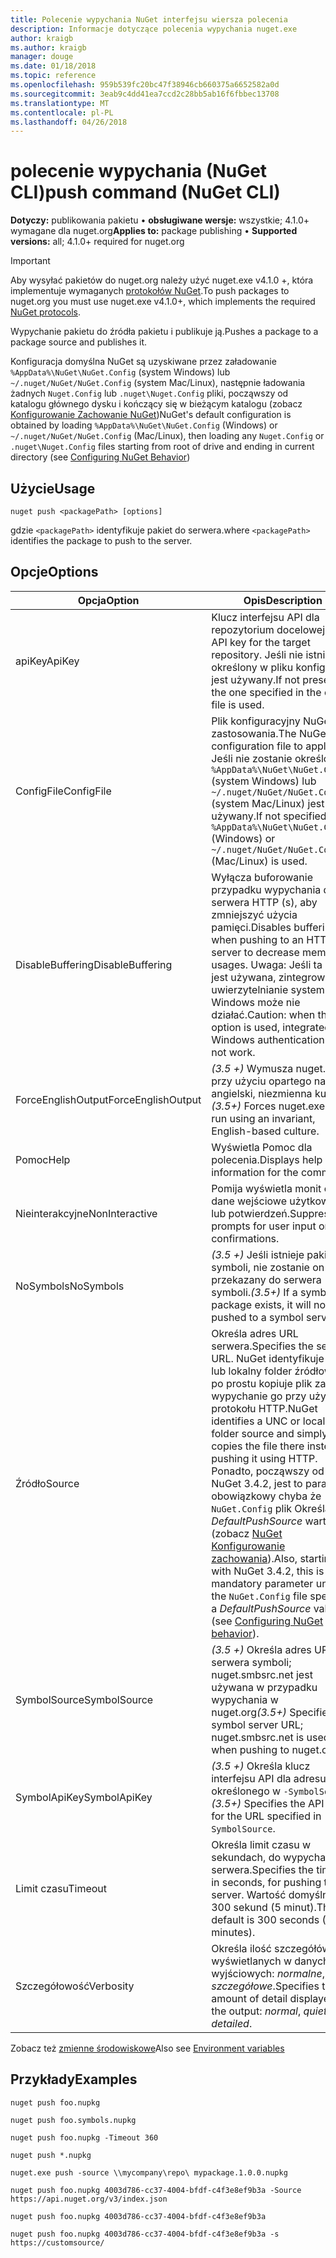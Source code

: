 ```yaml
---
title: Polecenie wypychania NuGet interfejsu wiersza polecenia
description: Informacje dotyczące polecenia wypychania nuget.exe
author: kraigb
ms.author: kraigb
manager: douge
ms.date: 01/18/2018
ms.topic: reference
ms.openlocfilehash: 959b539fc20bc47f38946cb660375a6652582a0d
ms.sourcegitcommit: 3eab9c4dd41ea7ccd2c28bb5ab16f6fbbec13708
ms.translationtype: MT
ms.contentlocale: pl-PL
ms.lasthandoff: 04/26/2018
---
```

# <a name="push-command-nuget-cli"></a><span data-ttu-id="628ea-103">polecenie wypychania (NuGet CLI)</span><span class="sxs-lookup"><span data-stu-id="628ea-103">push command (NuGet CLI)</span></span>

<span data-ttu-id="628ea-104">**Dotyczy:** publikowania pakietu &bullet; **obsługiwane wersje:** wszystkie; 4.1.0+ wymagane dla nuget.org</span><span class="sxs-lookup"><span data-stu-id="628ea-104">**Applies to:** package publishing &bullet; **Supported versions:** all; 4.1.0+ required for nuget.org</span></span>

> [!Important]
> <span data-ttu-id="628ea-105">Aby wysyłać pakietów do nuget.org należy użyć nuget.exe v4.1.0 +, która implementuje wymaganych [protokołów NuGet](../api/nuget-protocols.md).</span><span class="sxs-lookup"><span data-stu-id="628ea-105">To push packages to nuget.org you must use nuget.exe v4.1.0+, which implements the required [NuGet protocols](../api/nuget-protocols.md).</span></span>

<span data-ttu-id="628ea-106">Wypychanie pakietu do źródła pakietu i publikuje ją.</span><span class="sxs-lookup"><span data-stu-id="628ea-106">Pushes a package to a package source and publishes it.</span></span>

<span data-ttu-id="628ea-107">Konfiguracja domyślna NuGet są uzyskiwane przez załadowanie `%AppData%\NuGet\NuGet.Config` (system Windows) lub `~/.nuget/NuGet/NuGet.Config` (system Mac/Linux), następnie ładowania żadnych `Nuget.Config` lub `.nuget\Nuget.Config` pliki, począwszy od katalogu głównego dysku i kończący się w bieżącym katalogu (zobacz [Konfigurowanie Zachowanie NuGet](../consume-packages/configuring-nuget-behavior.md))</span><span class="sxs-lookup"><span data-stu-id="628ea-107">NuGet's default configuration is obtained by loading `%AppData%\NuGet\NuGet.Config` (Windows) or `~/.nuget/NuGet/NuGet.Config` (Mac/Linux), then loading any `Nuget.Config` or `.nuget\Nuget.Config` files starting from root of drive and ending in current directory (see [Configuring NuGet Behavior](../consume-packages/configuring-nuget-behavior.md))</span></span>

## <a name="usage"></a><span data-ttu-id="628ea-108">Użycie</span><span class="sxs-lookup"><span data-stu-id="628ea-108">Usage</span></span>

```cli
nuget push <packagePath> [options]
```

<span data-ttu-id="628ea-109">gdzie `<packagePath>` identyfikuje pakiet do serwera.</span><span class="sxs-lookup"><span data-stu-id="628ea-109">where `<packagePath>` identifies the package to push to the server.</span></span>

## <a name="options"></a><span data-ttu-id="628ea-110">Opcje</span><span class="sxs-lookup"><span data-stu-id="628ea-110">Options</span></span>

| <span data-ttu-id="628ea-111">Opcja</span><span class="sxs-lookup"><span data-stu-id="628ea-111">Option</span></span> | <span data-ttu-id="628ea-112">Opis</span><span class="sxs-lookup"><span data-stu-id="628ea-112">Description</span></span> |
| --- | --- |
| <span data-ttu-id="628ea-113">apiKey</span><span class="sxs-lookup"><span data-stu-id="628ea-113">ApiKey</span></span> | <span data-ttu-id="628ea-114">Klucz interfejsu API dla repozytorium docelowej.</span><span class="sxs-lookup"><span data-stu-id="628ea-114">The API key for the target repository.</span></span> <span data-ttu-id="628ea-115">Jeśli nie istnieje określony w pliku konfiguracji jest używany.</span><span class="sxs-lookup"><span data-stu-id="628ea-115">If not present,  the one specified in the config file is used.</span></span> |
| <span data-ttu-id="628ea-116">ConfigFile</span><span class="sxs-lookup"><span data-stu-id="628ea-116">ConfigFile</span></span> | <span data-ttu-id="628ea-117">Plik konfiguracyjny NuGet do zastosowania.</span><span class="sxs-lookup"><span data-stu-id="628ea-117">The NuGet configuration file to apply.</span></span> <span data-ttu-id="628ea-118">Jeśli nie zostanie określony, `%AppData%\NuGet\NuGet.Config` (system Windows) lub `~/.nuget/NuGet/NuGet.Config` (system Mac/Linux) jest używany.</span><span class="sxs-lookup"><span data-stu-id="628ea-118">If not specified, `%AppData%\NuGet\NuGet.Config` (Windows) or `~/.nuget/NuGet/NuGet.Config` (Mac/Linux) is used.</span></span>|
| <span data-ttu-id="628ea-119">DisableBuffering</span><span class="sxs-lookup"><span data-stu-id="628ea-119">DisableBuffering</span></span> | <span data-ttu-id="628ea-120">Wyłącza buforowanie przypadku wypychania do serwera HTTP (s), aby zmniejszyć użycia pamięci.</span><span class="sxs-lookup"><span data-stu-id="628ea-120">Disables buffering when pushing to an HTTP(s) server to decrease memory usages.</span></span> <span data-ttu-id="628ea-121">Uwaga: Jeśli ta opcja jest używana, zintegrowane uwierzytelnianie systemu Windows może nie działać.</span><span class="sxs-lookup"><span data-stu-id="628ea-121">Caution: when this option is used, integrated Windows authentication might not work.</span></span> |
| <span data-ttu-id="628ea-122">ForceEnglishOutput</span><span class="sxs-lookup"><span data-stu-id="628ea-122">ForceEnglishOutput</span></span> | <span data-ttu-id="628ea-123">*(3.5 +)* Wymusza nuget.exe przy użyciu opartego na język angielski, niezmienna kultura.</span><span class="sxs-lookup"><span data-stu-id="628ea-123">*(3.5+)* Forces nuget.exe to run using an invariant, English-based culture.</span></span> |
| <span data-ttu-id="628ea-124">Pomoc</span><span class="sxs-lookup"><span data-stu-id="628ea-124">Help</span></span> | <span data-ttu-id="628ea-125">Wyświetla Pomoc dla polecenia.</span><span class="sxs-lookup"><span data-stu-id="628ea-125">Displays help information for the command.</span></span> |
| <span data-ttu-id="628ea-126">Nieinterakcyjne</span><span class="sxs-lookup"><span data-stu-id="628ea-126">NonInteractive</span></span> | <span data-ttu-id="628ea-127">Pomija wyświetla monit o dane wejściowe użytkownika lub potwierdzeń.</span><span class="sxs-lookup"><span data-stu-id="628ea-127">Suppresses prompts for user input or confirmations.</span></span> |
| <span data-ttu-id="628ea-128">NoSymbols</span><span class="sxs-lookup"><span data-stu-id="628ea-128">NoSymbols</span></span> | <span data-ttu-id="628ea-129">*(3.5 +)*  Jeśli istnieje pakietu symboli, nie zostanie on przekazany do serwera symboli.</span><span class="sxs-lookup"><span data-stu-id="628ea-129">*(3.5+)* If a symbols package exists, it will not be pushed to a symbol server.</span></span> |
| <span data-ttu-id="628ea-130">Źródło</span><span class="sxs-lookup"><span data-stu-id="628ea-130">Source</span></span> | <span data-ttu-id="628ea-131">Określa adres URL serwera.</span><span class="sxs-lookup"><span data-stu-id="628ea-131">Specifies the server URL.</span></span> <span data-ttu-id="628ea-132">NuGet identyfikuje UNC lub lokalny folder źródłowy i po prostu kopiuje plik zamiast wypychanie go przy użyciu protokołu HTTP.</span><span class="sxs-lookup"><span data-stu-id="628ea-132">NuGet identifies a UNC or local folder source and simply copies the file there instead of pushing it using HTTP.</span></span>  <span data-ttu-id="628ea-133">Ponadto, począwszy od NuGet 3.4.2, jest to parametr obowiązkowy chyba że `NuGet.Config` plik Określa *DefaultPushSource* wartość (zobacz [NuGet Konfigurowanie zachowania](../consume-packages/configuring-nuget-behavior.md)).</span><span class="sxs-lookup"><span data-stu-id="628ea-133">Also, starting with NuGet 3.4.2, this is a mandatory parameter unless the `NuGet.Config` file specifies a *DefaultPushSource* value (see [Configuring NuGet behavior](../consume-packages/configuring-nuget-behavior.md)).</span></span> |
| <span data-ttu-id="628ea-134">SymbolSource</span><span class="sxs-lookup"><span data-stu-id="628ea-134">SymbolSource</span></span> | <span data-ttu-id="628ea-135">*(3.5 +)*  Określa adres URL serwera symboli; nuget.smbsrc.net jest używana w przypadku wypychania w nuget.org</span><span class="sxs-lookup"><span data-stu-id="628ea-135">*(3.5+)* Specifies the symbol server URL; nuget.smbsrc.net is used when pushing to nuget.org</span></span> |
| <span data-ttu-id="628ea-136">SymbolApiKey</span><span class="sxs-lookup"><span data-stu-id="628ea-136">SymbolApiKey</span></span> | <span data-ttu-id="628ea-137">*(3.5 +)*  Określa klucz interfejsu API dla adresu URL określonego w `-SymbolSource`.</span><span class="sxs-lookup"><span data-stu-id="628ea-137">*(3.5+)* Specifies the API key for the URL specified in `-SymbolSource`.</span></span> |
| <span data-ttu-id="628ea-138">Limit czasu</span><span class="sxs-lookup"><span data-stu-id="628ea-138">Timeout</span></span> | <span data-ttu-id="628ea-139">Określa limit czasu w sekundach, do wypychania do serwera.</span><span class="sxs-lookup"><span data-stu-id="628ea-139">Specifies the timeout, in seconds, for pushing to a server.</span></span> <span data-ttu-id="628ea-140">Wartość domyślna to 300 sekund (5 minut).</span><span class="sxs-lookup"><span data-stu-id="628ea-140">The default is 300 seconds (5 minutes).</span></span> |
| <span data-ttu-id="628ea-141">Szczegółowość</span><span class="sxs-lookup"><span data-stu-id="628ea-141">Verbosity</span></span> | <span data-ttu-id="628ea-142">Określa ilość szczegółów wyświetlanych w danych wyjściowych: *normalne*, *quiet*, *szczegółowe*.</span><span class="sxs-lookup"><span data-stu-id="628ea-142">Specifies the amount of detail displayed in the output: *normal*, *quiet*, *detailed*.</span></span> |

<span data-ttu-id="628ea-143">Zobacz też [zmienne środowiskowe](cli-ref-environment-variables.md)</span><span class="sxs-lookup"><span data-stu-id="628ea-143">Also see [Environment variables](cli-ref-environment-variables.md)</span></span>

## <a name="examples"></a><span data-ttu-id="628ea-144">Przykłady</span><span class="sxs-lookup"><span data-stu-id="628ea-144">Examples</span></span>

```cli
nuget push foo.nupkg

nuget push foo.symbols.nupkg

nuget push foo.nupkg -Timeout 360

nuget push *.nupkg

nuget.exe push -source \\mycompany\repo\ mypackage.1.0.0.nupkg

nuget push foo.nupkg 4003d786-cc37-4004-bfdf-c4f3e8ef9b3a -Source https://api.nuget.org/v3/index.json

nuget push foo.nupkg 4003d786-cc37-4004-bfdf-c4f3e8ef9b3a

nuget push foo.nupkg 4003d786-cc37-4004-bfdf-c4f3e8ef9b3a -s https://customsource/
```
